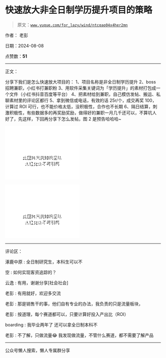 # 快速放大非全日制学历提升项目的策略

> 原文：[`www.yuque.com/for_lazy/wind/ntcqao04x4her2mn`](https://www.yuque.com/for_lazy/wind/ntcqao04x4her2mn)

作者： 老彭

日期：2024-08-08

点赞数：**51**

* * *

正文：

分享下我们是怎么快速放大项目的： 1、项目名称是非全日制学历提升 2、boss 招聘兼职，小红书打兼职粉
3、用软件采集关键词为「学历提升」的素材打包成一个文件（小红书抖音百度等平台） 4、把素材给到兼职，自己模仿发帖、搬运、私聊素材里的评论区都行
5、拿到微信或电话，有效的话 25r/个，成交再奖 100，计算过 ROI 可行，也不能价格太低，没积极性，合作也不长期
6、隔日结算，刺激积极性，有些数据多的再奖励奖励，做得好的兼职一月几千还可以，不算坑人 好了，先这样，下回再分享下怎么发帖，图 2 是预告哈哈哈~

![](img/357ee5eb4d003a5b4a0141e26a402a4e.png "None")

![](img/2849621471b85b375109f4cf609563c8.png "None")

* * *

评论区：

涿鹿中原 : 全日制研究生，本科生可以不

空 : 如何实现客资追踪的？

云逸 : 有用，谢谢分享[社会社会]

老彭 : 有用就好，欢迎多交流

老彭 : 那是销售干的事，他们自有专业的办法，我负责的只是流量板块，

老彭 : 按道理，每个赛道都可以，只要计算好投入产出比（ROI）

boarding : 我毕业两年了 还可以拿全日制本科不

老彭 : 不了解，只做流量😂 我发现做流量，不管什么赛道，都不需要了解产品

* * *

公众号懒人搜索，懒人专属群分享